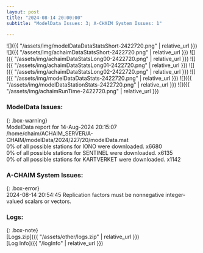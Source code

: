 ```yaml
---
layout: post
title: "2024-08-14 20:00:00"
subtitle: "ModelData Issues: 3; A-CHAIM System Issues: 1"

---
```


![]({{ "/assets/img/modelDataDataStatsShort-2422720.png" | relative_url }})
![]({{ "/assets/img/achaimDataStatsShort-2422720.png" | relative_url }})
![]({{ "/assets/img/achaimDataStatsLong00-2422720.png" | relative_url }})
![]({{ "/assets/img/achaimDataStatsLong01-2422720.png" | relative_url }})
![]({{ "/assets/img/achaimDataStatsLong02-2422720.png" | relative_url }})
![]({{ "/assets/img/modelDataDataStats-2422720.png" | relative_url }})
![]({{ "/assets/img/modelDataStationStats-2422720.png" | relative_url }})
![]({{ "/assets/img/achaimRunTime-2422720.png" | relative_url }})


### ModelData Issues:  
  
{: .box-warning}  
 ModelData report for 14-Aug-2024 20:15:07   
 /home/chaim/ACHAIM_SERVER/A-CHAIM/modelData/2024/227/20/modelData.mat   
 0% of all possible stations for IONO were downloaded. x6680   
 0% of all possible stations for SENTINEL were downloaded. x6135   
 0% of all possible stations for KARTVERKET were downloaded. x1142   
  
### A-CHAIM System Issues:  
  
{: .box-error}  
2024-08-14 20:54:45 Replication factors must be nonnegative integer-valued scalars or vectors.  

### Logs:  
  
{: .box-note}  
[Logs.zip]({{ "/assets/other/logs.zip" | relative_url }})  
[Log Info]({{ "/logInfo" | relative_url }})  
